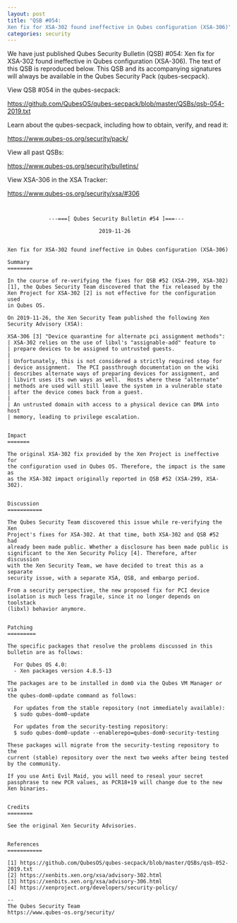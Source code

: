```yaml
---
layout: post
title: "QSB #054: 
Xen fix for XSA-302 found ineffective in Qubes configuration (XSA-306)"
categories: security
---
```


We have just published Qubes Security Bulletin (QSB) #054: 
Xen fix for XSA-302 found ineffective in Qubes configuration (XSA-306).
The text of this QSB is reproduced below. This QSB and its accompanying
signatures will always be available in the Qubes Security Pack (qubes-secpack).

View QSB #054 in the qubes-secpack:

<https://github.com/QubesOS/qubes-secpack/blob/master/QSBs/qsb-054-2019.txt>

Learn about the qubes-secpack, including how to obtain, verify, and read it:

<https://www.qubes-os.org/security/pack/>

View all past QSBs:

<https://www.qubes-os.org/security/bulletins/>

View XSA-306 in the XSA Tracker:

<https://www.qubes-os.org/security/xsa/#306>

```


             ---===[ Qubes Security Bulletin #54 ]===---

                             2019-11-26


Xen fix for XSA-302 found ineffective in Qubes configuration (XSA-306)

Summary
========

In the course of re-verifying the fixes for QSB #52 (XSA-299, XSA-302)
[1], the Qubes Security Team discovered that the fix released by the
Xen Project for XSA-302 [2] is not effective for the configuration used
in Qubes OS.

On 2019-11-26, the Xen Security Team published the following Xen
Security Advisory (XSA):

XSA-306 [3] "Device quarantine for alternate pci assignment methods":
| XSA-302 relies on the use of libxl's "assignable-add" feature to
| prepare devices to be assigned to untrusted guests.
| 
| Unfortunately, this is not considered a strictly required step for
| device assignment.  The PCI passthrough documentation on the wiki
| describes alternate ways of preparing devices for assignment, and
| libvirt uses its own ways as well.  Hosts where these "alternate"
| methods are used will still leave the system in a vulnerable state
| after the device comes back from a guest.
| 
| An untrusted domain with access to a physical device can DMA into host
| memory, leading to privilege escalation.


Impact
=======

The original XSA-302 fix provided by the Xen Project is ineffective for
the configuration used in Qubes OS. Therefore, the impact is the same as
as the XSA-302 impact originally reported in QSB #52 (XSA-299, XSA-302).


Discussion
===========

The Qubes Security Team discovered this issue while re-verifying the Xen
Project's fixes for XSA-302. At that time, both XSA-302 and QSB #52 had
already been made public. Whether a disclosure has been made public is
significant to the Xen Security Policy [4]. Therefore, after discussion
with the Xen Security Team, we have decided to treat this as a separate
security issue, with a separate XSA, QSB, and embargo period.

From a security perspective, the new proposed fix for PCI device
isolation is much less fragile, since it no longer depends on toolstack
(libxl) behavior anymore.


Patching
=========

The specific packages that resolve the problems discussed in this
bulletin are as follows:

  For Qubes OS 4.0:
  - Xen packages version 4.8.5-13

The packages are to be installed in dom0 via the Qubes VM Manager or via
the qubes-dom0-update command as follows:

  For updates from the stable repository (not immediately available):
  $ sudo qubes-dom0-update

  For updates from the security-testing repository:
  $ sudo qubes-dom0-update --enablerepo=qubes-dom0-security-testing

These packages will migrate from the security-testing repository to the
current (stable) repository over the next two weeks after being tested
by the community.

If you use Anti Evil Maid, you will need to reseal your secret
passphrase to new PCR values, as PCR18+19 will change due to the new
Xen binaries.


Credits
========

See the original Xen Security Advisories.


References
===========

[1] https://github.com/QubesOS/qubes-secpack/blob/master/QSBs/qsb-052-2019.txt
[2] https://xenbits.xen.org/xsa/advisory-302.html
[3] https://xenbits.xen.org/xsa/advisory-306.html
[4] https://xenproject.org/developers/security-policy/

--
The Qubes Security Team
https://www.qubes-os.org/security/

```

